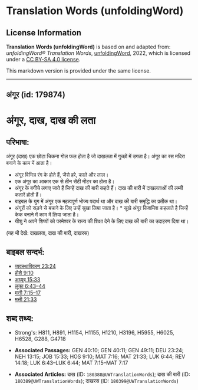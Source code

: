 # Translation Words (unfoldingWord)

## License Information

**Translation Words (unfoldingWord)** is based on and adapted from: _unfoldingWord® Translation Words_, [unfoldingWord](https://unfoldingword.org/utw), 2022, which is licensed under a [CC BY-SA 4.0 license](https://creativecommons.org/licenses/by-sa/4.0/legalcode.en).

This markdown version is provided under the same license.



--------------------------------

## अंगूर (id: 179874)

अंगूर, दाख, दाख की लता
======================

परिभाषा:
--------

अंगूर (दाख) एक छोटा चिकना गोल फल होता है जो दाखलता में गुच्छों में उगता है। अंगूर का रस मदिरा बनाने के काम में आता है।

* अंगूर विभिन्न रंग के होते हैं, जैसे हरे, काले और लाल।
* एक अंगूर का आकार एक से तीन सेंटी मीटर का होता है।
* अंगूर के बगीचे लगाए जाते हैं जिन्हें दाख की बारी कहते हैं। दाख की बारी में दाखलताओं की लम्बी कतारें होती हैं।
* बाइबल के युग में अंगूर एक महत्वपूर्ण भोज्य पदार्थ था और दाख की बारी समृद्धि का प्रतीक था।
* अंगूरों को सड़ने से बचाने के लिए उन्हें सुखा लिया जाता है। \* सूखे अंगूर किशमिश कहलाते है जिन्हें केक बनाने में काम में लिया जाता है।
* यीशु ने अपने शिष्यों को परमेश्वर के राज्य की शिक्षा देने के लिए दाख की बारी का उदाहरण दिया था।

(यह भी देखें: दाखलता, दाख की बारी, दाखरस)

बाइबल सन्दर्भ:
--------------

* [व्यवस्थाविवरण 23:24](https://ref.ly/Deut23:24)
* [होशे 9:10](https://ref.ly/Hos9:10)
* [अय्यूब 15:33](https://ref.ly/Job15:33)
* [लूका 6:43–44](https://ref.ly/Luke6:43-Luke6:44)
* [मत्ती 7:15–17](https://ref.ly/Matt7:15-Matt7:17)
* [मत्ती 21:33](https://ref.ly/Matt21:33)

शब्द तथ्य:
----------

* Strong's: H811, H891, H1154, H1155, H1210, H3196, H5955, H6025, H6528, G288, G4718

* **Associated Passages:** GEN 40:10; GEN 40:11; GEN 49:11; DEU 23:24; NEH 13:15; JOB 15:33; HOS 9:10; MAT 7:16; MAT 21:33; LUK 6:44; REV 14:18; LUK 6:43–LUK 6:44; MAT 7:15–MAT 7:17
* **Associated Articles:** दाख (ID: `180388@UWTranslationWords`); दाख की बारी (ID: `180389@UWTranslationWords`); दाखरस (ID: `180399@UWTranslationWords`)

